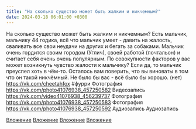 ```yaml
---
title: "На сколько существо может быть жалким и никчемным?"
date: 2024-03-18 06:01:00 +0300
---
```


На сколько существо может быть жалким и никчемным?
Есть мальчик, мальчику 44 годика, всё что мальчик умеет - давить на жалость, сваливать все свои неудачи на других и бегать за собаками. Мальчик очень гордится своим городом (Углич), своей работой (почтальон) и считает себя очень очень популярным.
По совокупности факторов у вас может возникнуть чувство жалости к мальчику?
Если да, то мальчик преуспел хоть в чём-то. Осталось вам поверить, что вы виноваты в том что он такой никчёмный. Не было бы вас - всё было бы хорошо.
(нет)
<a class="vk-attach" href="https://vk.com/cheetahfox">https://vk.com/cheetahfox</a>
#фурри
Фотография
<a class="vk-attach" href="https://vk.com/photo41076938_457250582">https://vk.com/photo41076938_457250582</a>
Видеозапись
<a class="vk-attach" href="https://vk.com/video41076938_456239737">https://vk.com/video41076938_456239737</a>
Фотография
<a class="vk-attach" href="https://vk.com/photo41076938_457250583">https://vk.com/photo41076938_457250583</a>
Фотография
<a class="vk-attach" href="https://vk.com/photo41076938_457250592">https://vk.com/photo41076938_457250592</a>
Аудиозапись
Аудиозапись

<a class="vk-attach" href="https://vk.com/photo41076938_457250582">Вложение</a>
<a class="vk-attach" href="https://vk.com/video41076938_456239737">Вложение</a>
<a class="vk-attach" href="https://vk.com/photo41076938_457250583">Вложение</a>
<a class="vk-attach" href="https://vk.com/photo41076938_457250592">Вложение</a>
